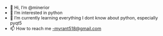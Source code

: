 - 👋 Hi, I’m @minerior
- 👀 I’m interested in python
- 🌱 I’m currently learning everything I dont know about python, especially pyqt5
- 📫 How to reach me
  -myrant518@gmail.com

<!---
minerior/minerior is a ✨ special ✨ repository because its `README.md` (this file) appears on your GitHub profile.
You can click the Preview link to take a look at your changes.
--->
